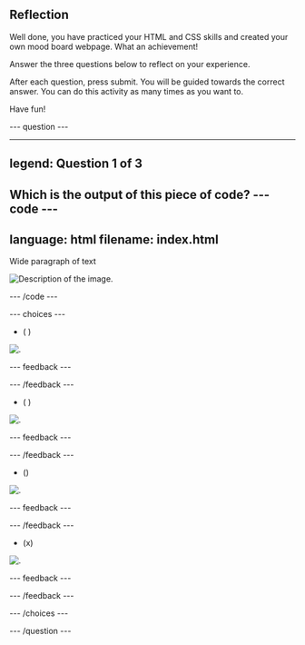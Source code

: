 ## Reflection

Well done, you have practiced your HTML and CSS skills and created your own mood board webpage. What an achievement!

Answer the three questions below to reflect on your experience.

After each question, press submit. You will be guided towards the correct answer. You can do this activity as many times as you want to.

Have fun!

--- question ---

---
legend: Question 1 of 3
---

Which is the output of this piece of code?
--- code ---
---
language: html
filename: index.html
---
<section class="wrap">
    <div class="wide">
        <p>Wide paragraph of text</p>
    </div>
    <img class="narrow" src="placeholder.png" alt="Description of the image.">
</section>

--- /code ---

--- choices ---

- ( )

![.](images/image-wide.png)

  --- feedback ---

  --- /feedback ---

- ( )

![.](images/image-wide-image.png)

  --- feedback ---

  --- /feedback ---

- () 

![.](images/regular-image.png)

  --- feedback ---

  --- /feedback ---

- (x) 

![.](images/wide-image.png)

  --- feedback ---

  --- /feedback ---

--- /choices ---

--- /question ---
